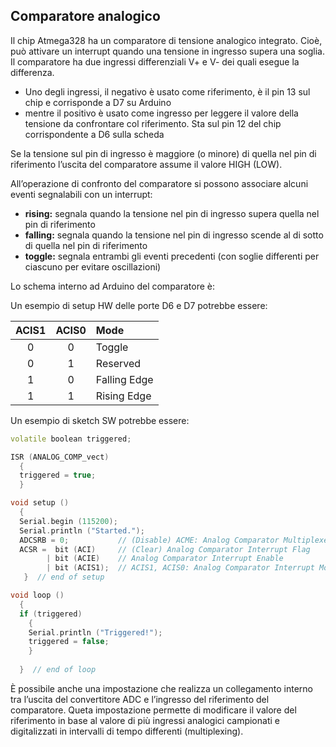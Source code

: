 ## **Comparatore analogico**

Il chip Atmega328 ha un comparatore di tensione analogico integrato. Cioè, può attivare un interrupt quando una tensione in ingresso supera una soglia. Il comparatore ha due ingressi differenziali V+ e V- dei quali esegue la differenza. 
-	Uno degli ingressi, il negativo è usato come riferimento, è il pin 13 sul chip e corrisponde a D7 su Arduino
-	mentre il positivo è usato come ingresso per leggere il valore della tensione da confrontare col riferimento. Sta sul pin 12 del chip corrispondente a D6 sulla scheda

Se la tensione sul pin di ingresso è maggiore (o minore) di quella nel pin di riferimento l’uscita del comparatore assume il valore HIGH (LOW).

All’operazione di confronto del comparatore si possono associare alcuni eventi segnalabili con un interrupt:
-	**rising:** segnala quando la tensione nel pin di ingresso supera quella nel pin di riferimento 
-	**falling:** segnala quando la tensione nel pin di ingresso scende al di sotto di quella nel pin di riferimento
-	**toggle:** segnala entrambi gli eventi precedenti (con soglie differenti per ciascuno per evitare oscillazioni)

Lo schema interno ad Arduino del comparatore è:

 


Un esempio di setup HW delle porte D6 e D7 potrebbe essere:

|    ACIS1 | ACIS0 | Mode           |
|:--------:|:-----:|:---------------|
|    0     |  0    | Toggle         |
|  0       |   1   | Reserved       |
|	  1      |    0  | Falling Edge   |
|	  1      |    1  | Rising Edge    |


Un esempio di sketch SW potrebbe essere:

```C++
volatile boolean triggered;

ISR (ANALOG_COMP_vect)
  {
  triggered = true;
  }

void setup ()
  {
  Serial.begin (115200);
  Serial.println ("Started.");
  ADCSRB = 0;           // (Disable) ACME: Analog Comparator Multiplexer Enable
  ACSR =  bit (ACI)     // (Clear) Analog Comparator Interrupt Flag
        | bit (ACIE)    // Analog Comparator Interrupt Enable
        | bit (ACIS1);  // ACIS1, ACIS0: Analog Comparator Interrupt Mode Select (trigger on falling edge)
   }  // end of setup

void loop ()
  {
  if (triggered)
    {
    Serial.println ("Triggered!"); 
    triggered = false;
    }
  
  }  // end of loop
```
 È possibile anche una impostazione che realizza un collegamento interno tra l’uscita del convertitore ADC e l’ingresso del riferimento del comparatore. Queta impostazione permette di modificare il valore del riferimento in base al valore di più ingressi analogici campionati e digitalizzati in intervalli di tempo differenti (multiplexing).

